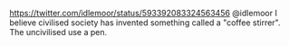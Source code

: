 https://twitter.com/idlemoor/status/593392083324563456 @idlemoor I believe civilised society has invented something called a "coffee stirrer". The uncivilised use a pen. 